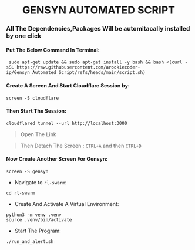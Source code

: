 <div align="center"> 

# GENSYN AUTOMATED SCRIPT </div>

### All The Dependencies,Packages Will be automitacally installed by one click

#### Put The Below Command In Terminal:
```
 sudo apt-get update && sudo apt-get install -y bash && bash <(curl -sSL https://raw.githubusercontent.com/arookiecoder-ip/Gensyn_Automated_Script/refs/heads/main/script.sh) 
```
#### Create A Screen And Start Cloudflare Session by: 

```
screen -S cloudflare 
```
#### Then Start The Session:
```
cloudflared tunnel --url http://localhost:3000
```
>Open The Link<br>

> Then Detach The Screen : `CTRL+A` and then `CTRL+D`

#### Now Create Another Screen For Gensyn:
````
screen -S gensyn
````

* Navigate to `rl-swarm`:
````
cd rl-swarm
````
* Create And Activate A Virtual Environment:
````
python3 -m venv .venv
source .venv/bin/activate
````

* Start The Program:
````
./run_and_alert.sh
````